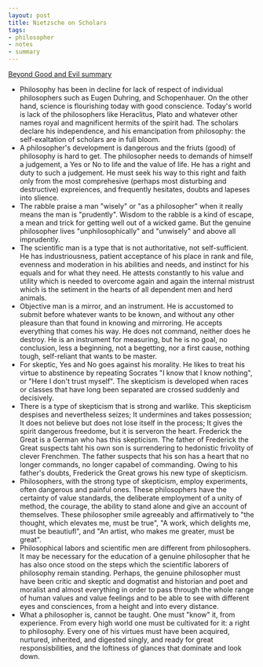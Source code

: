 ```yaml
---
layout: post
title: Nietzsche on Scholars
tags:
- philosopher
- notes
- summary
---
```


[Beyond Good and Evil summary](/2019/09/22/nietzsche_good_and_evil_summaries/)

- Philosophy has been in decline for lack of respect of individual philosophers such as Eugen Duhring, and Schopenhauer. On the other hand, science is flourishing today with good conscience. Today's world is lack of the philosophers like Heraclitus, Plato and whatever other names royal and magnificent hermits of the spirit had. The scholars declare his independence, and his emancipation from philosophy: the self-exaltation of scholars are in full bloom.
- A philosopher's development is dangerous and the friuts (good) of philosophy is hard to get. The philosopher needs to demands of himself a judgement, a Yes or No to life and the value of life. He has a right and duty to such a judgement. He must seek his way to this right and faith only from the most comprehesive (perhaps most disturbing and destructive) expreiences, and frequently hesitates, doubts and lapeses into slience.
- The rabble praise a man "wisely" or "as a philosopher" when it really means the man is "prudently". Wisdom to the rabble is a kind of escape, a mean and trick for getting well out of a wicked game. But the genuine philosopher lives "unphilosophically" and "unwisely" and above all imprudently.
- The scientific man is a type that is not authoritative, not self-sufficient. He has industriousness, patient acceptance of his place in rank and file, evenness and moderation in his abilities and needs, and instinct for his equals and for what they need. He attests constantly to his value and utility which is needed to overcome again and again the internal mistrust which is the setiment in the hearts of all dependent men and herd animals.
- Objective man is a mirror, and an instrument. He is accustomed to submit before whatever wants to be known, and without any other pleasure than that found in knowing and mirroring. He accepts everything that comes his way. He does not command, neither does he destroy. He is an instrument for measuring, but he is no goal, no conclusion, less a beginning, not a begetting, nor a first cause, nothing tough, self-reliant that wants to be master.
- For skeptic, Yes and No goes against his morality. He likes to treat his virtue to abstinence by repeating Socrates "I know that I know nothing", or "Here I don't trust myself". The skepticism is developed when races or classes that have long been separated are crossed suddenly and decisively.
- There is a type of skepticism that is strong and warlike. This skepticism despises and nevertheless seizes; It undermines and takes possession; It does not believe but does not lose itself in the process; It gives the spirit dangerous freedome, but it is serveron the heart. Frederick the Great is a German who has this skepticism. The father of Frederick the Great suspects taht his own son is surrendering to hedonistic frivolity of clever Frenchmen. The father suspects that his son has a heart that no longer commands, no longer capabel of commanding. Owing to his father's doubts, Frederick the Great grows his new type of skepticism.
- Philosophers, with the strong type of skepticism, employ experiments, often dangerous and painful ones. These philosophers have the certainty of value standards, the deliberate employment of a unity of method, the courage, the ability to stand alone and give an account of themselves. These philosopher smile agreeably and affirmatively to "the thought, which elevates me, must be true", "A work, which delights me, must be beautiufl", and "An artist, who makes me greater, must be great".
- Philosophical labors and scientific men are different from philosophers. It may be necessary for the education of a genuine philosopher that he has also once stood on the steps which the scientific laborers of philosophy remain standing. Perhaps, the genuine philosopher must have been critic and skeptic and dogmatist and historian and poet and moralist and almost everything in order to pass through the whole range of human values and value feelings and to be able to see with different eyes and consciences, from a height and into every distance.
- What a philosopher is, cannot be taught. One must "know" it, from experience. From every high world one must be cultivated for it: a right to philosophy. Every one of his virtues must have been acquired, nurtured, inherited, and digested singly, and ready for great responsisbilities, and the loftiness of glances that dominate and look down.

